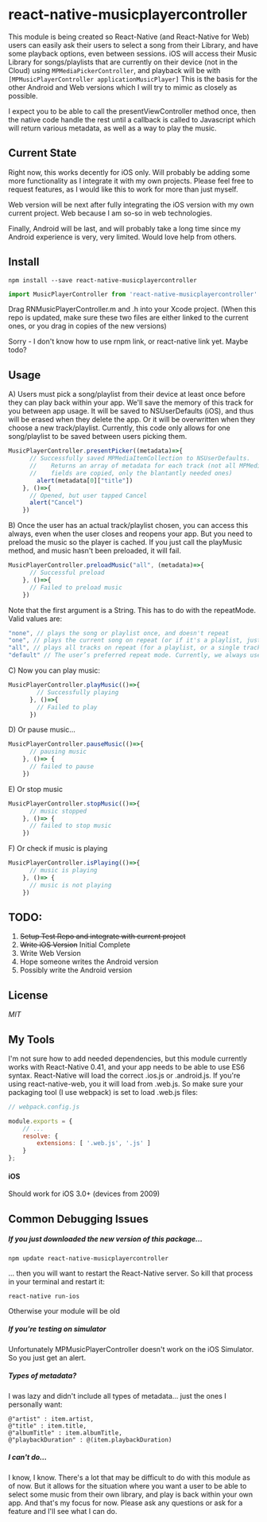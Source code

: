 # react-native-musicplayercontroller

This module is being created so React-Native (and React-Native for Web) users can easily ask their users to select a song from their Library, and have some playback options, even between sessions. iOS will access their Music Library for songs/playlists that are currently on their device (not in the Cloud) using ```MPMediaPickerController```, and playback will be with ```[MPMusicPlayerController applicationMusicPlayer]``` This is the basis for the other Android and Web versions which I will try to mimic as closely as possible.

I expect you to be able to call the presentViewController method once, then the native code handle the rest until a callback is called to Javascript which will return various metadata, as well as a way to play the music.

## Current State
Right now, this works decently for iOS only. Will probably be adding some more functionality as I integrate it with my own projects. Please feel free to request features, as I would like this to work for more than just myself.

Web version will be next after fully integrating the iOS version with my own current project. Web because I am so-so in web technologies.

Finally, Android will be last, and will probably take a long time since my Android experience is very, very limited. Would love help from others.

## Install
```
npm install --save react-native-musicplayercontroller
```

```javascript
import MusicPlayerController from 'react-native-musicplayercontroller'
```
Drag RNMusicPlayerController.m and .h into your Xcode project. (When this repo is updated, make sure these two files are either linked to the current ones, or you drag in copies of the new versions)

Sorry - I don't know how to use rnpm link, or react-native link yet. Maybe todo?

## Usage
 A) Users must pick a song/playlist from their device at least once before they can play back within your app. We'll save the memory of this track for you between app usage. It will be saved to NSUserDefaults (iOS), and thus will be erased when they delete the app. Or it will be overwritten when they choose a new track/playlist. Currently, this code only allows for one song/playlist to be saved between users picking them.
```javascript
MusicPlayerController.presentPicker((metadata)=>{
      // Successfully saved MPMediaItemCollection to NSUserDefaults.
      //    Returns an array of metadata for each track (not all MPMediaItem
      //    fields are copied, only the blantantly needed ones)
        alert(metadata[0]["title"])
    }, ()=>{
      // Opened, but user tapped Cancel
      alert("Cancel")
    })
```


B) Once the user has an actual track/playlist chosen, you can access this always, even when the user closes and reopens your app. But you need to preload the music so the player is cached. If you just call the playMusic method, and music hasn't been preloaded, it will fail.
```javascript
MusicPlayerController.preloadMusic("all", (metadata)=>{
      // Successful preload
    }, ()=>{
      // Failed to preload music
    })
```
Note that the first argument is a String. This has to do with the repeatMode. Valid values are:
```javascript
"none", // plays the song or playlist once, and doesn't repeat
"one", // plays the current song on repeat (or if it's a playlist, just the currently selected song)
"all", // plays all tracks on repeat (for a playlist, or a single track)
"default" // The user’s preferred repeat mode. Currently, we always use the applicationMusicPlayer, so whatever Apple set as being the default repeat mode, that will happen. I'm not sure which one it uses though, so avoid picking this unless you know for sure what it does.
```

C) Now you can play music:
```javascript
MusicPlayerController.playMusic(()=>{
        // Successfully playing
      }, ()=>{
        // Failed to play
      })
```

D) Or pause music...
```javascript
MusicPlayerController.pauseMusic(()=>{
      // pausing music
    }, ()=> {
      // failed to pause
    })
```

E) Or stop music
```javascript
MusicPlayerController.stopMusic(()=>{
      // music stopped
    }, ()=> {
      // failed to stop music
    })
```

F) Or check if music is playing 
```javascript
MusicPlayerController.isPlaying(()=>{
      // music is playing
    }, ()=> {
      // music is not playing
    })
```


## TODO:
1. ~~Setup Test Repo and integrate with current project~~
2. ~~Write iOS Version~~ Initial Complete
3. Write Web Version
4. Hope someone writes the Android version
5. Possibly write the Android version


## License
*MIT*

## My Tools
I'm not sure how to add needed dependencies, but this module currently works with React-Native 0.41, and your app needs to be able to use ES6 syntax. React-Native will load the correct .ios.js or .android.js. If you're using react-native-web, you it will load from .web.js. So make sure your packaging tool (I use webpack) is set to load .web.js files:

```javascript
// webpack.config.js

module.exports = {
    // ...
    resolve: {
        extensions: [ '.web.js', '.js' ]
    }
};
```

#### iOS
Should work for iOS 3.0+ (devices from 2009)

## Common Debugging Issues

##### If you just downloaded the new version of this package...
```
npm update react-native-musicplayercontroller
```
... then you will want to restart the React-Native server. So kill that process in your terminal and restart it:
```
react-native run-ios
```
Otherwise your module will be old

##### If you're testing on simulator

Unfortunately MPMusicPlayerController doesn't work on the iOS Simulator. So you just get an alert.

##### Types of metadata?

I was lazy and didn't include all types of metadata... just the ones I personally want:
 ```objc
 @"artist" : item.artist,
 @"title" : item.title,
 @"albumTitle" : item.albumTitle,
 @"playbackDuration" : @(item.playbackDuration)
 ```

##### I can't do...

I know, I know. There's a lot that may be difficult to do with this module as of now. But it allows for the situation where you want a user to be able to select some music from their own library, and play is back within your own app. And that's my focus for now. Please ask any questions or ask for a feature and I'll see what I can do.
